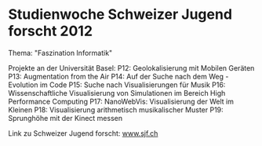 Studienwoche Schweizer Jugend forscht 2012 
==========================================

Thema: "Faszination Informatik"

Projekte an der Universität Basel: 
P12: Geolokalisierung mit Mobilen Geräten
P13: Augmentation from the Air
P14: Auf der Suche nach dem Weg - Evolution im Code
P15: Suche nach Visualisierungen für Musik
P16: Wissenschaftliche Visualisierung von Simulationen im Bereich High Performance Computing
P17: NanoWebVis: Visualisierung der Welt im Kleinen
P18: Visualisierung arithmetisch musikalischer Muster
P19: Sprunghöhe mit der Kinect messen

Link zu Schweizer Jugend forscht: www.sjf.ch